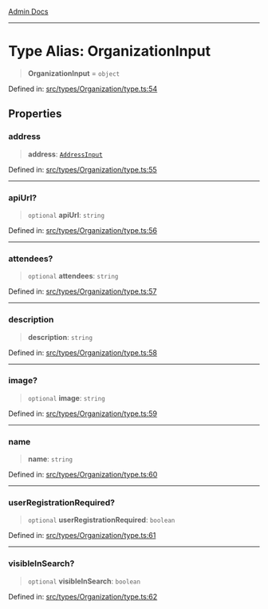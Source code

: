 [Admin Docs](/)

***

# Type Alias: OrganizationInput

> **OrganizationInput** = `object`

Defined in: [src/types/Organization/type.ts:54](https://github.com/PalisadoesFoundation/talawa-admin/blob/main/src/types/Organization/type.ts#L54)

## Properties

### address

> **address**: [`AddressInput`](types/address/README/type-aliases/AddressInput.md)

Defined in: [src/types/Organization/type.ts:55](https://github.com/PalisadoesFoundation/talawa-admin/blob/main/src/types/Organization/type.ts#L55)

***

### apiUrl?

> `optional` **apiUrl**: `string`

Defined in: [src/types/Organization/type.ts:56](https://github.com/PalisadoesFoundation/talawa-admin/blob/main/src/types/Organization/type.ts#L56)

***

### attendees?

> `optional` **attendees**: `string`

Defined in: [src/types/Organization/type.ts:57](https://github.com/PalisadoesFoundation/talawa-admin/blob/main/src/types/Organization/type.ts#L57)

***

### description

> **description**: `string`

Defined in: [src/types/Organization/type.ts:58](https://github.com/PalisadoesFoundation/talawa-admin/blob/main/src/types/Organization/type.ts#L58)

***

### image?

> `optional` **image**: `string`

Defined in: [src/types/Organization/type.ts:59](https://github.com/PalisadoesFoundation/talawa-admin/blob/main/src/types/Organization/type.ts#L59)

***

### name

> **name**: `string`

Defined in: [src/types/Organization/type.ts:60](https://github.com/PalisadoesFoundation/talawa-admin/blob/main/src/types/Organization/type.ts#L60)

***

### userRegistrationRequired?

> `optional` **userRegistrationRequired**: `boolean`

Defined in: [src/types/Organization/type.ts:61](https://github.com/PalisadoesFoundation/talawa-admin/blob/main/src/types/Organization/type.ts#L61)

***

### visibleInSearch?

> `optional` **visibleInSearch**: `boolean`

Defined in: [src/types/Organization/type.ts:62](https://github.com/PalisadoesFoundation/talawa-admin/blob/main/src/types/Organization/type.ts#L62)

